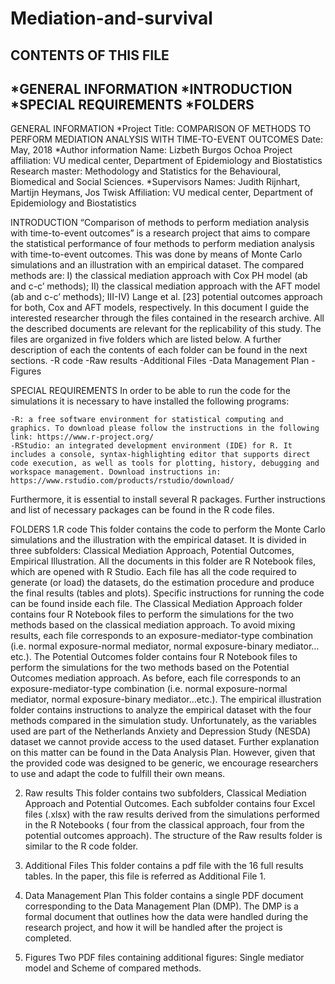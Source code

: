 # Mediation-and-survival

CONTENTS OF THIS FILE
--------------------- 
 *GENERAL INFORMATION
 *INTRODUCTION
 *SPECIAL REQUIREMENTS 
 *FOLDERS
 --------------------- 

GENERAL INFORMATION
*Project
Title: COMPARISON OF METHODS TO PERFORM MEDIATION ANALYSIS WITH TIME-TO-EVENT OUTCOMES
Date: May, 2018
*Author information
Name: Lizbeth Burgos Ochoa
Project affiliation: VU medical center, Department of Epidemiology and Biostatistics
Research master: Methodology and Statistics for the Behavioural, Biomedical and Social Sciences.
*Supervisors
Names: Judith Rijnhart, Martijn Heymans, Jos Twisk 
Affiliation: VU medical center, Department of Epidemiology and Biostatistics

INTRODUCTION
 “Comparison of methods to perform mediation analysis with time-to-event outcomes” is a research project that aims to compare the statistical performance of four methods to perform mediation analysis with time-to-event outcomes. This was done by means of Monte Carlo simulations and an illustration with an empirical dataset. The compared methods are: I) the classical mediation approach with Cox PH model (ab and c-c’ methods); II) the classical mediation approach with the AFT model (ab and c-c’ methods); III-IV) Lange et al. [23] potential outcomes approach for both, Cox and AFT models, respectively. 
In this document I guide the interested researcher through the files contained in the research archive. All the described documents are relevant for the replicability of this study. The files are organized in five folders which are listed below. A further description of each the contents of each folder can be found in the next sections.
	-R code
	-Raw results
	-Additional Files
	-Data Management Plan 
	-Figures 

SPECIAL REQUIREMENTS
In order to be able to run the code for the simulations it is necessary to have installed the following programs: 

	-R: a free software environment for statistical computing and graphics. To download please follow the instructions in the following link: https://www.r-project.org/ 
	-RStudio: an integrated development environment (IDE) for R. It includes a console, syntax-highlighting editor that supports direct code execution, as well as tools for plotting, history, debugging and workspace management. Download instructions in:  
	https://www.rstudio.com/products/rstudio/download/ 

Furthermore, it is essential to install several R packages. Further instructions and list of necessary packages can be found in the R code files. 

FOLDERS 
1.R code
This folder contains the code to perform the Monte Carlo simulations and the illustration with the empirical dataset. It is divided in three subfolders: Classical Mediation Approach, Potential Outcomes, Empirical Illustration.  All the documents in this folder are R Notebook files, which are opened with R Studio. Each file has all the code required to generate (or load) the datasets, do the estimation procedure and produce the final results (tables and plots). Specific instructions for running the code can be found inside each file. 
	The Classical Mediation Approach folder contains four R Notebook files to  perform the simulations for the two methods based on the classical mediation approach. To avoid mixing results, each file corresponds to an exposure-mediator-type combination (i.e. normal exposure-normal mediator, normal exposure-binary mediator…etc.). 
	The Potential Outcomes  folder contains four R Notebook files to  perform the simulations for the two methods based on the Potential Outcomes mediation approach. As before, each file corresponds to an exposure-mediator-type combination (i.e. normal exposure-normal mediator, normal exposure-binary mediator…etc.). 
	The empirical illustration folder contains instructions to analyze the empirical dataset with the four methods compared in the simulation study. Unfortunately, as the variables used are part of the Netherlands Anxiety and Depression Study (NESDA)  dataset we cannot provide access to the used dataset.  Further explanation on this matter can be found in the Data Analysis Plan. However, given that the provided code was designed to be generic, we encourage researchers to use and adapt the code to fulfill their own means. 
  
2.	Raw results
This folder contains two subfolders, Classical Mediation Approach and Potential Outcomes. Each subfolder contains four  Excel files (.xlsx) with the raw results derived from the simulations performed in the R Notebooks ( four from the classical approach, four from the potential outcomes approach). The structure of the Raw results folder is similar to the R code folder. 

3.	Additional Files
This folder contains a pdf file with the 16 full results tables. In the paper, this file is referred as Additional File 1. 

4.	Data Management Plan
This folder contains a single  PDF document corresponding to the Data Management Plan (DMP). The DMP is a formal document that outlines how the data were handled during the research project, and how it will be handled after the project is completed. 

5.	Figures 
Two PDF files containing additional figures: Single mediator model and Scheme of compared methods. 
